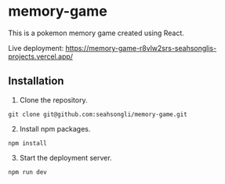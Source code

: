 # memory-game
This is a pokemon memory game created using React.

Live deployment: https://memory-game-r8vlw2srs-seahsonglis-projects.vercel.app/

## Installation
1. Clone the repository.
```
git clone git@github.com:seahsongli/memory-game.git
```
2. Install npm packages.
```
npm install
```
3. Start the deployment server.
```
npm run dev
``` 